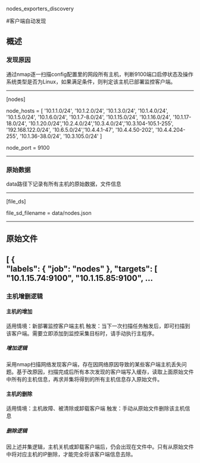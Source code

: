 nodes_exporters_discovery

#客户端自动发现

## 概述

### 发现原因

通过nmap逐一扫描config配置里的网段所有主机，判断9100端口启停状态及操作系统类型是否为Linux，如果满足条件，则判定该主机已部署监控客户端。

---

[nodes]

node_hosts = [
             '10.1.1.0/24', '10.1.2.0/24', '10.1.3.0/24', '10.1.4.0/24', '10.1.5.0/24',
             '10.1.6.0/24', '10.1.7-8.0/24', '10.1.15.0/24', '10.1.16.0/24', '10.1.17-18.0/24',
             '10.1.20.0/24','10.2.4.0/24','10.3.4.0/24','10.3.104-105.1-255', '192.168.122.0/24',
             '10.6.5.0/24','10.4.4.1-47', 
             '10.4.4.50-202', '10.4.4.204-255', '10.1.36-38.0/24',
             '10.3.105.0/24'
             ]

node_port = 9100

---
### 原始数据
data路径下记录有所有主机的原始数据，文件信息

---

[file_ds]

file_sd_filename = data/nodes.json

---
原始文件
---

[
    {   
        "labels": {
            "job": "nodes"
        },
        "targets": [
            "10.1.15.74:9100",
            "10.1.15.85:9100",
            ...
---


### 主机增删逻辑

#### 主机的增加

适用情境：新部署监控客户端主机
触发：当下一次扫描任务触发后，即可扫描到该客户端。需要立即添加到监控采集目标时，请手动执行主程序。

##### 增加逻辑

采用nmap扫描网络发现客户端，存在因网络原因导致的某些客户端主机丢失问题。基于改原因，扫描完成后所有本次发现的客户端写入缓存，读取上面原始文件中所有的主机信息，再求并集将得到的所有主机信息存入原始文件。

#### 主机的删除

适用情境：主机故障、被清除或卸载客户端
触发：手动从原始文件删除该主机信息

##### 删除逻辑

因上述并集逻辑，主机关机或卸载客户端后，仍会出现在文件中。只有从原始文件中将对应主机的IP删除，才能完全将该客户端信息去除。


